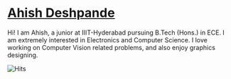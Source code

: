 # [Ahish Deshpande](https://ahish9009.github.io)

Hi! I am Ahish, a junior at IIIT-Hyderabad pursuing B.Tech (Hons.) in ECE. I am extremely interested in Electronics and Computer Science. I love working on Computer Vision related problems, and also enjoy graphics designing.


  
![Hits](https://hits.seeyoufarm.com/api/count/incr/badge.svg?url=https%3A%2F%2Fgithub.com%2FAhish9009%2FAhish9009)

